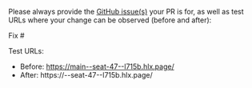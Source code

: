 Please always provide the [GitHub issue(s)](../issues) your PR is for, as well as test URLs where your change can be observed (before and after):

Fix #<gh-issue-id>

Test URLs:
- Before: https://main--seat-47--l715b.hlx.page/
- After: https://<branch>--seat-47--l715b.hlx.page/
